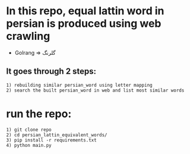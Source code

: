 # In this repo, equal lattin word in persian is produced using web crawling
* Golrang   => گلرنگ

## It goes through 2 steps:
    1) rebuilding similar persian_word using letter mapping
    2) search the built persian_word in web and list most similar words

# run the repo:
    1) git clone repo
    2) cd persian_lattin_equivalent_words/
    3) pip install -r requirements.txt
    4) python main.py


